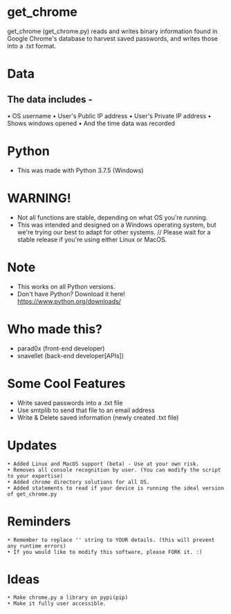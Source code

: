 # get_chrome
get_chrome (get_chrome.py) reads and writes binary information found in Google Chrome's database to harvest saved passwords, and writes those into a .txt format.
# Data
## The data includes -
• OS username
• User's Public IP address
• User's Private IP address
• Shows windows opened
• And the time data was recorded

# Python
*  This was made with Python 3.7.5 (Windows)

# WARNING!
* Not all functions are stable, depending on what OS you're running.
*  This was intended and designed on a Windows operating system, but we're trying our best to adapt for other systems.
// Please wait for a stable release if you're using either Linux or MacOS.

# Note
  * This works on all Python versions.
  * Don't have Python? Download it here! https://www.python.org/downloads/
  
# Who made this?
* parad0x (front-end developer)
* snavellet (back-end developer[APIs]) 

# Some Cool Features
  - Write saved passwords into a .txt file
  - Use smtplib to send that file to an email address
  - Write & Delete saved information (newly created .txt file)
# Updates
    • Added Linux and MacOS support (beta) - Use at your own risk.
    • Removes all console recognition by user. (You can modify the script to your expertise)
    • Added chrome directory solutions for all OS.
    • Added statements to read if your device is running the ideal version of get_chrome.py
    
# Reminders
    • Remember to replace '' string to YOUR details. (this will prevent any runtime errors)
    • If you would like to modify this software, please FORK it. :)    
    
# Ideas
    • Make chrome.py a library on pypi(pip)
    • Make it fully user accessible.
